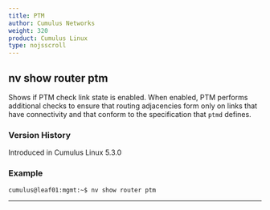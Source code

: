 ```yaml
---
title: PTM
author: Cumulus Networks
weight: 320
product: Cumulus Linux
type: nojsscroll
---
```

## nv show router ptm

Shows if PTM check link state is enabled. When enabled, PTM performs additional checks to ensure that routing adjacencies form only on links that have connectivity and that conform to the specification that `ptmd` defines.

### Version History

Introduced in Cumulus Linux 5.3.0

### Example

```
cumulus@leaf01:mgmt:~$ nv show router ptm
```

- - -
